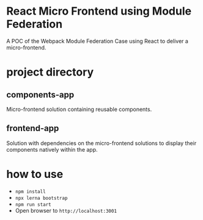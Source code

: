# React Micro Frontend using Module Federation

A POC of the Webpack Module Federation Case using React to deliver a micro-frontend.

# project directory

## components-app

Micro-frontend solution containing reusable components.

## frontend-app

Solution with dependencies on the micro-frontend solutions to display their components natively within the app.

# how to use

- `npm install`
- `npx lerna bootstrap`
- `npm run start`
- Open browser to `http://localhost:3001`
